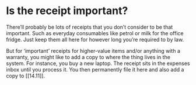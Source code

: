 # Is the receipt important?

There’ll probably be lots of receipts that you don’t consider to be that important. Such as everyday consumables like petrol or milk for the office fridge. Just keep them all here for however long you’re required to by law.

But for ‘important’ receipts for higher-value items and/or anything with a warranty, you might like to add a copy to where the thing lives in the system. For instance, you buy a new laptop. The receipt sits in the expenses inbox until you process it. You then permanently file it here and also add a copy to [[14.11]].

